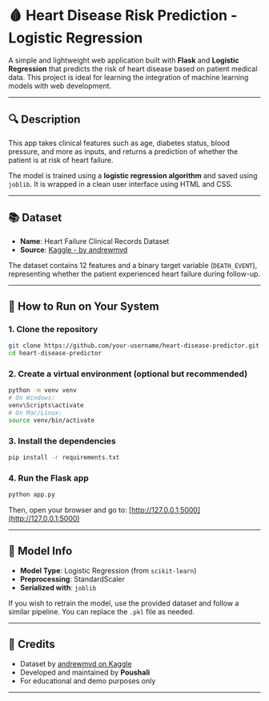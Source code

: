 # 🩸 Heart Disease Risk Prediction - Logistic Regression

A simple and lightweight web application built with **Flask** and **Logistic Regression** that predicts the risk of heart disease based on patient medical data. This project is ideal for learning the integration of machine learning models with web development.

---

## 🔍 Description

This app takes clinical features such as age, diabetes status, blood pressure, and more as inputs, and returns a prediction of whether the patient is at risk of heart failure.

The model is trained using a **logistic regression algorithm** and saved using `joblib`. It is wrapped in a clean user interface using HTML and CSS.

---

## 📚 Dataset

* **Name**: Heart Failure Clinical Records Dataset
* **Source**: [Kaggle - by andrewmvd](https://www.kaggle.com/datasets/andrewmvd/heart-failure-clinical-data)

The dataset contains 12 features and a binary target variable (`DEATH_EVENT`), representing whether the patient experienced heart failure during follow-up.

---

## 🚀 How to Run on Your System

### 1. Clone the repository

```bash
git clone https://github.com/your-username/heart-disease-predictor.git
cd heart-disease-predictor
```

### 2. Create a virtual environment (optional but recommended)

```bash
python -m venv venv
# On Windows:
venv\Scripts\activate
# On Mac/Linux:
source venv/bin/activate
```

### 3. Install the dependencies

```bash
pip install -r requirements.txt
```

### 4. Run the Flask app

```bash
python app.py
```

Then, open your browser and go to: [http://127.0.0.1:5000](http://127.0.0.1:5000)

---

## 🔎 Model Info

* **Model Type**: Logistic Regression (from `scikit-learn`)
* **Preprocessing**: StandardScaler
* **Serialized with**: `joblib`

If you wish to retrain the model, use the provided dataset and follow a similar pipeline. You can replace the `.pkl` file as needed.

---

## 💼 Credits

* Dataset by [andrewmvd on Kaggle](https://www.kaggle.com/datasets/andrewmvd/heart-failure-clinical-data)
* Developed and maintained by **Poushali**
* For educational and demo purposes only

---

